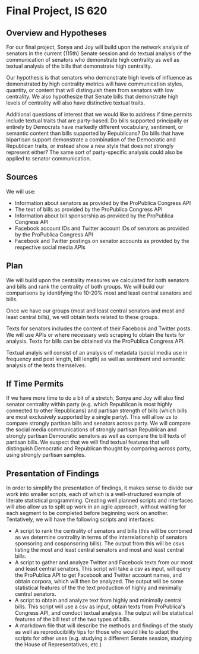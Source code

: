 # Final Project, IS 620

## Overview and Hypotheses

For our final project, Sonya and Joy will build upon the network analysis of senators in the current (115th) Senate session and do textual analysis of the communication of senators who demonstrate high centrality as well as textual analysis of the bills that demonstrate high centrality.

Our hypothesis is that senators who demonstrate high levels of influence as demonstrated by high centrality metrics will have communication styles, quantity, or content that will distinguish them from senators with low centrality.  We also hypothesize that Senate bills that demonstrate high levels of centrality will also have distinctive textual traits.  

Additional questions of interest that we would like to address if time permits include textual traits that are party-based.  Do bills supported principally or entirely by Democrats have markedly different vocabulary, sentiment, or semantic content than bills supported by Republicans?  Do bills that have bipartisan support demonstrate a combination of the Democratic and Republican traits, or instead show a new style that does not strongly represent either?  The same sort of party-specific analysis could also be applied to senator communication.

## Sources

We will use:

* Information about senators as provided by the ProPublica Congress API
* The text of bills as provided by the ProPublica Congress API
* Information about bill sponsorship as provided by the ProPublica Congress API
* Facebook account IDs and Twitter account IDs of senators as provided by the ProPublica Congress API
* Facebook and Twitter postings on senator accounts as provided by the respective social media APIs

## Plan

We will build upon the centrality measures we calculated for both senators and bills and rank the centrality of both groups.  We will build our comparisons by identifying the 10-20% most and least central senators and bills. 

Once we have our groups (most and least central senators and most and least central bills), we will obtain texts related to these groups.

Texts for senators includes the content of their Facebook and Twitter posts.  We will use APIs or where necessary web scraping to obtain the texts for analysis.  Texts for bills can be obtained via the ProPublica Congress API.

Textual analyis will consist of an analysis of metadata (social media use in frequency and post length, bill length) as well as sentiment and semantic analysis of the texts themselves.

## If Time Permits

If we have more time to do a bit of a stretch, Sonya and Joy will also find senator centrality within party (e.g. which Republican is most highly connected to other Republicans) and partisan strength of bills (which bills are most exclusively supported by a single party).  This will allow us to compare strongly partisan bills and senators across party.  We will compare the social media communications of strongly partisan Republican and strongly partisan Democratic senators as well as compare the bill texts of partisan bills.  We suspect that we will find textual features that will distinguish Democratic and Republican thought by comparing across party, using strongly partisan samples.

## Presentation of Findings

In order to simplify the presentation of findings, it makes sense to divide our work into smaller scripts, each of which is a well-structured example of literate statistical programming.  Creating well planned scripts and interfaces will also allow us to split up work in an agile approach, without waiting for each segment to be completed before beginning work on another.  Tentatively, we will have the following scripts and interfaces:

* A script to rank the centrality of senators and bills (this will be combined as we determine centrality in terms of the interrelationship of senators sponsoring and cosponsoring bills).  The output from this will be csvs listing the most and least central senators and most and least central bills.
* A script to gather and analyze Twitter and Facebook texts from our most and least central senators.  This script will take a csv as input, will query the ProPublica API to get Facebook and Twitter account names, and obtain corpora, which will then be analyzed.  The output will be some statistical features of the the text production of highly and minimally central senators.
* A script to obtain and analyze text from highly and minimally central bills.  This script will use a csv as input, obtain texts from ProPublica's Congress API, and conduct textual analysis.  The output will be statistical features of the bill text of the two types of bills.
* A markdown file that will describe the methods and findings of the study as well as reproducibility tips for those who would like to adapt the scripts for other uses (e.g. studying a different Senate session, studying the House of Representatives, etc.)